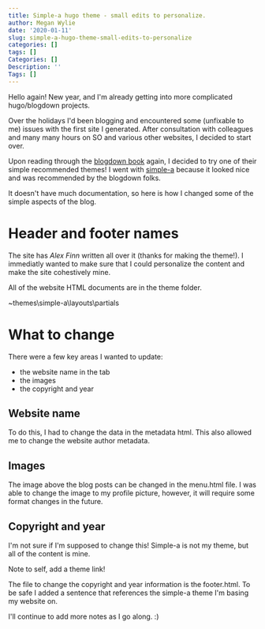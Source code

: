 ```yaml
---
title: Simple-a hugo theme - small edits to personalize.
author: Megan Wylie
date: '2020-01-11'
slug: simple-a-hugo-theme-small-edits-to-personalize
categories: []
tags: []
Categories: []
Description: ''
Tags: []
---
```



Hello again! New year, and I'm already getting into more complicated hugo/blogdown projects. 

Over the holidays I'd been blogging and encountered some (unfixable to me) issues with the first site I generated. After consultation with colleagues and many many hours on SO and various other websites, I decided to start over.

Upon reading through the [blogdown book](https://bookdown.org/yihui/blogdown/other-themes.html) again, I decided to try one of their simple recommended themes! I went with [simple-a](https://github.com/AlexFinn/simple-a) because it looked nice and was recommended by the blogdown folks.

It doesn't have much documentation, so here is how I changed some of the simple aspects of the blog.

# Header and footer names

The site has *Alex Finn* written all over it (thanks for making the theme!). I immediatly wanted to make sure that I could personalize the content and make the site cohestively mine. 

All of the website HTML documents are in the theme folder.

~themes\simple-a\layouts\partials

# What to change

There were a few key areas I wanted to update:
- the website name in the tab
- the images
- the copyright and year

## Website name

To do this, I had to change the data in the metadata html. This also allowed me to change the website author metadata.

## Images

The image above the blog posts can be changed in the menu.html file. I was able to change the image to my profile picture, however, it will require some format changes in the future. 

## Copyright and year

I'm not sure if I'm supposed to change this! Simple-a is not my theme, but all of the content is mine.

Note to self, add a theme link!

The file to change the copyright and year information is the footer.html. To be safe I added a sentence that references the simple-a theme I'm basing my website on.

I'll continue to add more notes as I go along. :) 

